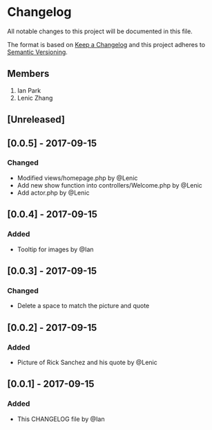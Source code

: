 # Changelog
All notable changes to this project will be documented in this file.

The format is based on [Keep a Changelog](http://keepachangelog.com/en/1.0.0/)
and this project adheres to [Semantic Versioning](http://semver.org/spec/v2.0.0.html).

## Members
1. Ian Park
2. Lenic Zhang

## [Unreleased]

## [0.0.5] - 2017-09-15
### Changed
- Modified views/homepage.php by @Lenic
- Add new show function into controllers/Welcome.php by @Lenic
- Add actor.php by @Lenic

## [0.0.4] - 2017-09-15
### Added
- Tooltip for images by @Ian

## [0.0.3] - 2017-09-15
### Changed
- Delete a space to match the picture and quote

## [0.0.2] - 2017-09-15
### Added
- Picture of Rick Sanchez and his quote by @Lenic


## [0.0.1] - 2017-09-15
### Added
- This CHANGELOG file by @Ian
